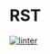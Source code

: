 # RST
[![linter](https://github.com/Abdullah-Al-Rashid/RST/workflows/linter/badge.svg)](https://github.com/marketplace/actions/super-linter) 
